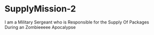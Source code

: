 # SupplyMission-2
I am a Military Sergeant who is Responsible for the Supply Of Packages During an Zombieeeee Apocalypse
